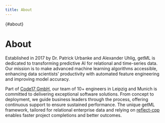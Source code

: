 ```yaml
---
title: About
---
```


[](){#about}
# About

Established in 2017 by Dr. Patrick Urbanke and Alexander Uhlig, getML is
dedicated to transforming predictive AI for relational and time-series data. Our
mission is to make advanced machine learning algorithms accessible, enhancing data
scientists' productivity with automated feature engineering and improving model accuracy.

Part of [Code17 GmbH](https://www.code17.io/), our team of 10+ engineers in Leipzig
and Munich is committed to
delivering exceptional software solutions. From concept to deployment, we guide
business leaders through the process, offering continuous support to ensure
sustained performance. The unique getML framework, tailored for relational enterprise
data and relying on [reflect-cpp](https://github.com/getml/reflect-cpp) enables faster
project completions and better outcomes.
